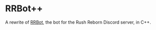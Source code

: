# RRBot++
A rewrite of [RRBot](https://github.com/BowDown097/RRBot), the bot for the Rush Reborn Discord server, in C++.

